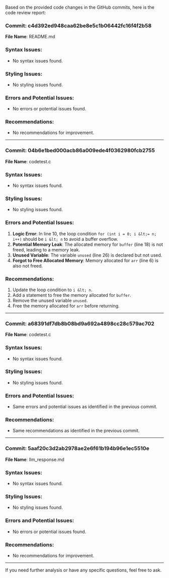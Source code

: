 Based on the provided code changes in the GitHub commits, here is the code review report:

### Commit: c4d392ed948caa62be8e5c1b06442fc16f4f2b58
**File Name**: README.md
### Syntax Issues:
- No syntax issues found.
### Styling Issues:
- No styling issues found.
### Errors and Potential Issues:
- No errors or potential issues found.
### Recommendations:
- No recommendations for improvement.

---

### Commit: 04b6e1bed000acb86a009ede4f0362980fcb2755
**File Name**: codetest.c
### Syntax Issues:
- No syntax issues found.
### Styling Issues:
- No styling issues found.
### Errors and Potential Issues:
1. **Logic Error**: In line 10, the loop condition `for (int i = 0; i &lt;= n; i++)` should be `i &lt; n` to avoid a buffer overflow.
2. **Potential Memory Leak**: The allocated memory for `buffer` (line 18) is not freed, leading to a memory leak.
3. **Unused Variable**: The variable `unused` (line 26) is declared but not used.
4. **Forgot to Free Allocated Memory**: Memory allocated for `arr` (line 6) is also not freed.
### Recommendations:
1. Update the loop condition to `i &lt; n`.
2. Add a statement to free the memory allocated for `buffer`.
3. Remove the unused variable `unused`.
4. Free the memory allocated for `arr` before returning.

---

### Commit: a68391df7db8b08bd9a692a4898cc28c579ac702
**File Name**: codetest.c
### Syntax Issues:
- No syntax issues found.
### Styling Issues:
- No styling issues found.
### Errors and Potential Issues:
- Same errors and potential issues as identified in the previous commit.
### Recommendations:
- Same recommendations as identified in the previous commit.

---

### Commit: 5aaf20c3d2ab2978ae2e6f61b194b96e1ec5510e
**File Name**: llm_response.md
### Syntax Issues:
- No syntax issues found.
### Styling Issues:
- No styling issues found.
### Errors and Potential Issues:
- No errors or potential issues found.
### Recommendations:
- No recommendations for improvement.

---

If you need further analysis or have any specific questions, feel free to ask.